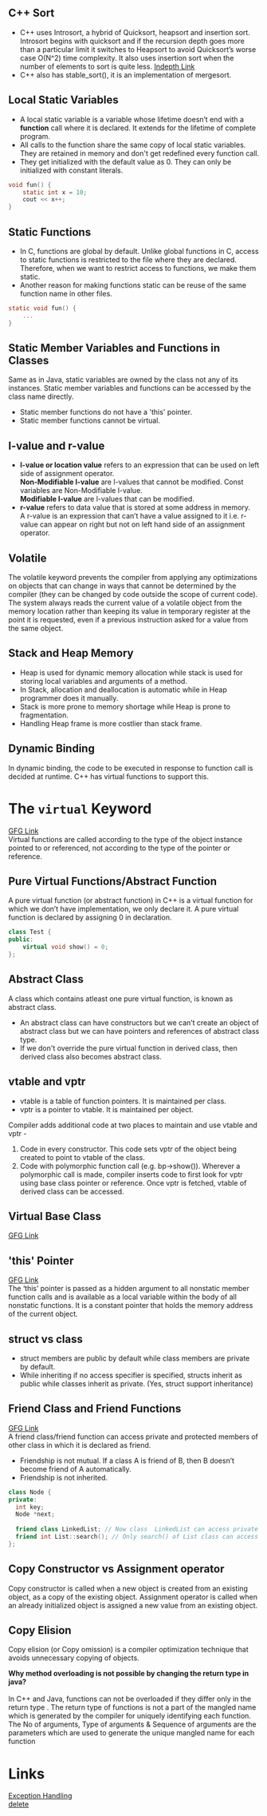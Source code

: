## C++ Sort
* C++ uses Introsort, a hybrid of Quicksort, heapsort and insertion sort. <br> 
  Introsort begins with quicksort and if the recursion depth goes more than a particular limit it switches to Heapsort to avoid Quicksort’s worse case O(N^2) time complexity. It also uses insertion sort when the number of elements to sort is quite less. [Indepth Link](https://www.geeksforgeeks.org/know-your-sorting-algorithm-set-2-introsort-cs-sorting-weapon/)
* C++ also has stable_sort(), it is an implementation of mergesort.

## Local Static Variables
* A local static variable is a variable whose lifetime doesn’t end with a **function** call where it is declared. It extends for the lifetime of complete program.
*  All calls to the function share the same copy of local static variables. They are retained in memory and don't get redefined every function call.
*  They get initialized with the default value as 0. They can only be initialized with constant literals.
```c
void fun() {
    static int x = 10;
    cout << x++;
}
```

## Static Functions
* In C, functions are global by default. Unlike global functions in C, access to static functions is restricted to the file where they are declared. Therefore, when we want to restrict access to functions, we make them static. 
* Another reason for making functions static can be reuse of the same function name in other files.
```c
static void fun() {
    ...
}
```

## Static Member Variables and Functions in Classes
Same as in Java, static variables are owned by the class not any of its instances. Static member variables and functions can be accessed by the class name directly.
* Static member functions do not have a 'this' pointer.
* Static member functions cannot be virtual.

## l-value and r-value
* **l-value or location value** refers to an expression that can be used on left side of  assignment operator. <br>
 **Non-Modifiable l-value** are l-values that cannot be modified. Const variables are Non-Modifiable l-value. <br>
**Modifiable l-value** are l-values that can be modified.
* **r-value** refers to data value that is stored at some address in memory. <br>
  A r-value is an expression that can’t have a value assigned to it i.e. r-value can appear on right but not on left hand side of an assignment operator.

## Volatile
The volatile keyword prevents the compiler from applying any optimizations on objects that can change in ways that cannot be determined by the compiler (they can be changed by code outside the scope of current code). <br>
The system always reads the current value of a volatile object from the memory location rather than keeping its value in temporary register at the point it is requested, even if a previous instruction asked for a value from the same object.

## Stack and Heap Memory
* Heap is used for dynamic memory allocation while stack is used for storing local variables and arguments of a method.
* In Stack, allocation and deallocation is automatic while in Heap programmer does it manually.
* Stack is more prone to memory shortage while Heap is prone to fragmentation.
* Handling Heap frame is more costlier than stack frame.

## Dynamic Binding
In dynamic binding, the code to be executed in response to function call is decided at runtime. C++ has virtual functions to support this.

# The `virtual` Keyword
[GFG Link](https://www.geeksforgeeks.org/virtual-functions-and-runtime-polymorphism-in-c-set-1-introduction/) <br>
Virtual functions are called according to the type of the object instance pointed to or referenced, not according to the type of the pointer or reference.

## Pure Virtual Functions/Abstract Function
A pure virtual function (or abstract function) in C++ is a virtual function for which we don’t have implementation, we only declare it. A pure virtual function is declared by assigning 0 in declaration. 
```c++
class Test { 
public: 
    virtual void show() = 0; 
}; 
```

## Abstract Class
A class which contains atleast one pure virtual function, is known as abstract class.
* An abstract class can have constructors but we can’t create an object of abstract class but we can have pointers and references of abstract class type. 
*  If we don't override the pure virtual function in derived class, then derived class also becomes abstract class.


## vtable and vptr
* vtable is a table of function pointers. It is maintained per class.
* vptr is a pointer to vtable. It is maintained per object. <br>

Compiler adds additional code at two places to maintain and use vtable and vptr -
1. Code in every constructor. This code sets vptr of the object being created to point to vtable of the class.
2. Code with polymorphic function call (e.g. bp->show()). Wherever a polymorphic call is made, compiler inserts code to first look for vptr using base class pointer or reference. Once vptr is fetched, vtable of derived class can be accessed. 

## Virtual Base Class
[GFG Link](https://www.geeksforgeeks.org/virtual-base-class-in-c/)

## 'this' Pointer
[GFG Link](https://www.geeksforgeeks.org/this-pointer-in-c/) <br>
The ‘this’ pointer is passed as a hidden argument to all nonstatic member function calls and is available as a local variable within the body of all nonstatic functions. It is a constant pointer that holds the memory address of the current object.

## struct vs class
* struct members are public by default while class members are private by default.
* While inheriting if no access specifier is specified, structs inherit as public while classes inherit as private. (Yes, struct support inheritance)

## Friend Class and Friend Functions
[GFG Link](https://www.geeksforgeeks.org/friend-class-function-cpp/) <br>
A friend class/friend function can access private and protected members of other class in which it is declared as friend.
* Friendship is not mutual. If a class A is friend of B, then B doesn’t become friend of A automatically.
* Friendship is not inherited.
```c++
class Node { 
private: 
  int key; 
  Node *next; 
  
  friend class LinkedList; // Now class  LinkedList can access private members of Node 
  friend int List::search(); // Only search() of List class can access private members
}; 
```

## Copy Constructor vs Assignment operator
Copy constructor is called when a new object is created from an existing object, as a copy of the existing object. Assignment operator is called when an already initialized object is assigned a new value from an existing object. 

## Copy Elision
Copy elision (or Copy omission) is a compiler optimization technique that avoids unnecessary copying of objects.

**Why method overloading is not possible by changing the return type in java?** <br>    
In C++ and Java, functions can not be overloaded if they differ only in the return type . The return type of functions is not a part of the mangled name which is generated by the compiler for uniquely identifying each function. The No of arguments, Type of arguments & Sequence of arguments are the parameters which are used to generate the unique mangled name for each function

# Links
[Exception Handling](https://www.geeksforgeeks.org/exception-handling-c/) <br>
[delete](https://www.geeksforgeeks.org/delete-in-c/)